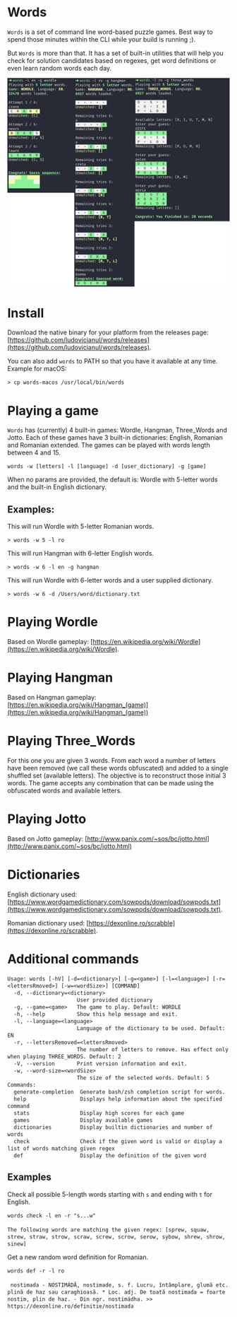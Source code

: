# Words
`Words` is a set of command line word-based puzzle games. Best way to spend those minutes within the CLI while your build is running ;).  

But `Words` is more than that. It has a set of built-in utilities that will help you check for solution candidates based on regexes, 
get word definitions or even learn random words each day.

<p  align="center">
  <img src="images/all_games.png" />
</p>

# Install
Download the native binary for your platform from the releases page: [https://github.com/ludovicianul/words/releases](https://github.com/ludovicianul/words/releases).

You can also add `words` to PATH so that you have it available at any time. Example for macOS:

```shell
> cp words-macos /usr/local/bin/words
```

# Playing a game
`Words` has (currently) 4 built-in games: Wordle, Hangman, Three_Words and Jotto. Each of these games have 3 built-in dictionaries: English, Romanian and Romanian extended. 
The games can be played with words length between 4 and 15.

```shell
words -w [letters] -l [language] -d [user_dictionary] -g [game]
```

When no params are provided, the default is: Wordle with 5-letter words and the built-in English dictionary.

## Examples:

This will run Wordle with 5-letter Romanian words.

```shell
> words -w 5 -l ro
```

This will run Hangman with 6-letter English words.

```shell
> words -w 6 -l en -g hangman
```

This will run Wordle with 6-letter words and a user supplied dictionary.

```shell
> words -w 6 -d /Users/word/dictionary.txt
```

# Playing Wordle
Based on Wordle gameplay: [https://en.wikipedia.org/wiki/Wordle](https://en.wikipedia.org/wiki/Wordle).

# Playing Hangman
Based on Hangman gameplay: [https://en.wikipedia.org/wiki/Hangman_(game)](https://en.wikipedia.org/wiki/Hangman_(game))

# Playing Three_Words
For this one you are given 3 words. From each word a number of letters have been removed (we call these words obfuscated) and added to a single shuffled set (available letters).
The objective is to reconstruct those initial 3 words. The game accepts any combination that can be made using the obfuscated words and available letters.

# Playing Jotto
Based on Jotto gameplay: [http://www.panix.com/~sos/bc/jotto.html](http://www.panix.com/~sos/bc/jotto.html)

# Dictionaries
English dictionary used: [https://www.wordgamedictionary.com/sowpods/download/sowpods.txt](https://www.wordgamedictionary.com/sowpods/download/sowpods.txt).

Romanian dictionary used: [https://dexonline.ro/scrabble](https://dexonline.ro/scrabble).

# Additional commands

```shell
Usage: words [-hV] [-d=<dictionary>] [-g=<game>] [-l=<language>] [-r=<lettersRmoved>] [-w=<wordSize>] [COMMAND]
  -d, --dictionary=<dictionary>
                      User provided dictionary
  -g, --game=<game>   The game to play. Default: WORDLE
  -h, --help          Show this help message and exit.
  -l, --language=<language>
                      Language of the dictionary to be used. Default: EN
  -r, --lettersRemoved=<lettersRmoved>
                      The number of letters to remove. Has effect only when playing THREE_WORDS. Default: 2
  -V, --version       Print version information and exit.
  -w, --word-size=<wordSize>
                      The size of the selected words. Default: 5
Commands:
  generate-completion  Generate bash/zsh completion script for words.
  help                 Displays help information about the specified command
  stats                Display high scores for each game
  games                Display available games
  dictionaries         Display builtin dictionaries and number of words
  check                Check if the given word is valid or display a list of words matching given regex
  def                  Display the definition of the given word

```

## Examples

Check all possible 5-length words starting with `s` and ending with `t` for English.
    
```shell
words check -l en -r "s...w"

The following words are matching the given regex: [sprew, squaw, strew, straw, strow, scraw, screw, scrow, serow, sybow, shrew, shrow, sinew]
```

Get a new random word definition for Romanian.

```shell
words def -r -l ro

 nostimada - NOSTIMÁDĂ, nostimade, s. f. Lucru, întâmplare, glumă etc. plină de haz sau caraghioasă. * Loc. adj. De toată nostimada = foarte nostim, plin de haz. - Din ngr. nostimádha. >> https://dexonline.ro/definitie/nostimada

```

